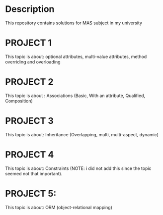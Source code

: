 # Description
This repository contains solutions for MAS subject in my university

# PROJECT 1
This topic is about: optional attributes, multi-value attributes, method overriding and overloading

# PROJECT 2
This topic is about : Associations (Basic, With an attribute, Qualified, Composition)

# PROJECT 3
This topic is about: Inheritance (Overlapping, multi, multi-aspect, dynamic)

# PROJECT 4
This topic is about: Constraints (NOTE: i did not add this since the topic seemed not that important).

# PROJECT 5:
This topic is about: ORM (object-relational mapping)
